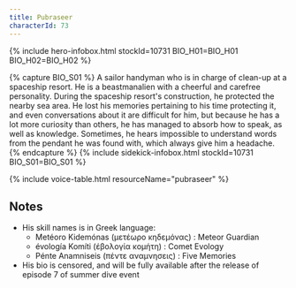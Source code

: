 ```yaml
---
title: Pubraseer
characterId: 73
---
```


{% include hero-infobox.html stockId=10731 BIO_H01=BIO_H01 BIO_H02=BIO_H02 %}

{% capture BIO_S01 %}
A sailor handyman who is in charge of clean-up at a spaceship resort. He is a beastmanalien with a cheerful and carefree personality. 
During the spaceship resort's construction, he protected the nearby sea area. 
He lost his memories pertaining to his time protecting it, and even conversations about it are difficult for him, 
but because he has a lot more curiosity than others, he has managed to absorb how to speak, as well as knowledge. 
Sometimes, he hears impossible to understand words from the pendant he was found with, which always give him a headache.
{% endcapture %}
{% include sidekick-infobox.html stockId=10731 BIO_S01=BIO_S01 %}

{% include voice-table.html resourceName="pubraseer"
%}

## Notes
- His skill names is in Greek language:
  - Metéoro Kidemónas (μετέωρο κηδεμόνας) : Meteor Guardian
  - évología Komíti (έβολογία κομήτη) : Comet Evology
  - Pénte Anamniseis (πέντε αναμνησεις) : Five Memories
- His bio is censored, and will be fully available after the release of episode 7 of summer dive event
